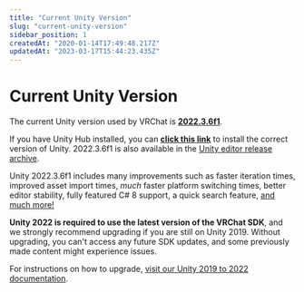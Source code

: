 ```yaml
---
title: "Current Unity Version"
slug: "current-unity-version"
sidebar_position: 1
createdAt: "2020-01-14T17:49:48.217Z"
updatedAt: "2023-03-17T15:44:23.435Z"
---
```

# Current Unity Version

The current Unity version used by VRChat is [**2022.3.6f1**](https://unity.com/releases/editor/whats-new/2022.3.6).

If you have Unity Hub installed, you can [**click this link**](unityhub://2022.3.6f1/b9e6e7e9fa2d) to install the correct version of Unity. 2022.3.6f1 is also available in the [Unity editor release archive](https://unity.com/releases/editor/archive).

Unity 2022.3.6f1 includes many improvements such as faster iteration times, improved asset import times, *much* faster platform switching times, better editor stability, fully featured C# 8 support, a quick search feature, [and much more!](https://unity.com/releases/lts)

**Unity 2022 is required to use the latest version of the VRChat SDK**, and we strongly recommend upgrading if you are still on Unity 2019. Without upgrading, you can't access any future SDK updates, and some previously made content might experience issues.

For instructions on how to upgrade, [visit our Unity 2019 to 2022 documentation](/sdk/upgrade/unity-2022).
